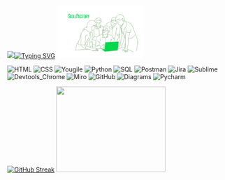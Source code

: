<img src="https://media.giphy.com/media/M9gbBd9nbDrOTu1Mqx/giphy.gif" width="100"/>[![Typing SVG](https://readme-typing-svg.herokuapp.com?font=Press+Start+2P&pause=1000&color=35CF14&background=04010E00&center=true&vCenter=true&width=435&height=100&lines=Konstantin+Smotrin)](https://git.io/typing-svg)
<img src="scale_1200.webp" width="200" height="120"/>

![HTML](https://img.shields.io/badge/-HTML-000000?style=for-the-badge&logo=HTML5&logoColor=#008000) 
![CSS](https://img.shields.io/badge/-CSS-000000?style=for-the-badge&logo=CSS3&logoColor=#008000) 
![Yougile](https://img.shields.io/badge/-Yougile-000000?style=for-the-badge&logo=Trello&logoColor=#008000) 
![Python](https://img.shields.io/badge/-Python-000000?style=for-the-badge&logo=Figma&logoColor=#008000) 
![SQL](https://img.shields.io/badge/-SQL-000000?style=for-the-badge&logo=SQLite&logoColor=#008000) 
![Postman](https://img.shields.io/badge/-Postman-000000?style=for-the-badge&logo=Postman&logoColor=#008000) 
![Jira](https://img.shields.io/badge/-Jira-000000?style=for-the-badge&logo=Jira&logoColor=#008000) 
![Sublime](https://img.shields.io/badge/-Sublime-000000?style=for-the-badge&logo=Sublime+text&logoColor=#008000)  
![Devtools_Chrome](https://img.shields.io/badge/-Devtools_Chrome-000000?style=for-the-badge&logo=GoogleChrome&logoColor=#008000)
![Miro](https://img.shields.io/badge/-Miro-000000?style=for-the-badge&logo=Miro&logoColor=#008000) 
![GitHub](https://img.shields.io/badge/github-000000?style=for-the-badge&logo=github&logoColor=#008000) 
![Diagrams](https://img.shields.io/badge/Diagrams-000000?style=for-the-badge&logo=Diagrams&logoColor=#008000) 
![Pycharm](https://img.shields.io/badge/Pycharm-000000?style=for-the-badge&logo=Pycharm&logoColor=#008000)

[![GitHub Streak](http://github-readme-streak-stats.herokuapp.com?user=KonstantinS007&theme=dark&locale=ru)](https://git.io/streak-stats)
<img src="https://media.giphy.com/media/1iUZct1cqCG16XsI/giphy.gif" width="250" height="195"/>


<!--
**KonstantinS007/KonstantinS007** is a ✨ _special_ ✨ repository because its `README.md` (this file) appears on your GitHub profile.

Here are some ideas to get you started:

- 🔭 I’m currently working on ...
- 🌱 I’m currently learning ...
- 👯 I’m looking to collaborate on ...
- 🤔 I’m looking for help with ...
- 💬 Ask me about ...
- 📫 How to reach me: ...
- 😄 Pronouns: ...
- ⚡ Fun fact: ...
-->
